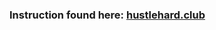 <h3>Instruction found here: <a href="hustlehard.club/webflow-attributes/show-an-element-when-input-has-a-value">hustlehard.club</a></h3>
